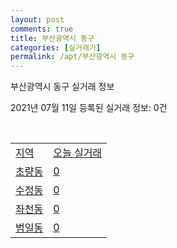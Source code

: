 ```yaml
---
layout: post
comments: true
title: 부산광역시 동구
categories: [실거래가]
permalink: /apt/부산광역시 동구
---
```


부산광역시 동구 실거래 정보

2021년 07월 11일 등록된 실거래 정보: 0건

<script type="text/javascript">
  google.charts.load('current', {'packages':['corechart']});
  google.charts.setOnLoadCallback(drawChart);

  function drawChart() {
    var data = google.visualization.arrayToDataTable([['거래일', '매매', '전월세', '전매'], ['20-07', 46, 43, 16], ['20-08', 50, 71, 16], ['20-09', 102, 39, 26], ['20-10', 164, 56, 33], ['20-11', 181, 62, 36], ['20-12', 115, 57, 11], ['21-01', 56, 70, 1], ['21-02', 61, 63, 4], ['21-03', 56, 68, 8], ['21-04', 57, 51, 11], ['21-05', 48, 53, 12], ['21-06', 25, 43, 2], ['21-07', 2, 4, 1]]);

    var options = {
      title: '최근 1년간 유형별 거래량 추이',
      legend: { position: 'bottom' }
    };

    var chart = new google.visualization.LineChart(document.getElementById('columnchart_material'));
    chart.draw(data, (options));
  }
</script>

<div id="columnchart_material" style="width: 95%; margin-left: -35px"></div>
<br>
<table class="sortable">
  <tr>
    <td><a href="#">지역</a></td>
    <td><a href="#">오늘 실거래</a></td>
  </tr>

  
  <tr class="item">
    <td><a href="부산광역시 동구 초량동">초량동</a></td>
    <td><a href="부산광역시 동구 초량동">0</a></td>
  </tr>
    

  <tr class="item">
    <td><a href="부산광역시 동구 수정동">수정동</a></td>
    <td><a href="부산광역시 동구 수정동">0</a></td>
  </tr>
    

  <tr class="item">
    <td><a href="부산광역시 동구 좌천동">좌천동</a></td>
    <td><a href="부산광역시 동구 좌천동">0</a></td>
  </tr>
    

  <tr class="item">
    <td><a href="부산광역시 동구 범일동">범일동</a></td>
    <td><a href="부산광역시 동구 범일동">0</a></td>
  </tr>
    


</table>


    